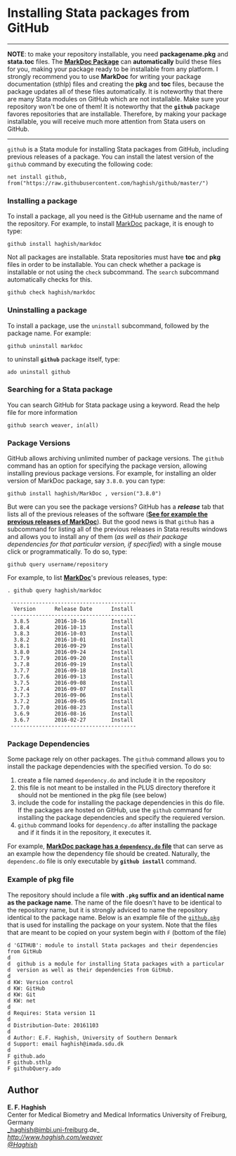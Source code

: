 # Installing Stata packages from GitHub


---
__NOTE__: to make your repository installable, you need __packagename.pkg__ and __stata.toc__ files. The [__MarkDoc Package__](https://github.com/haghish/MarkDoc) can __automatically__ build these files for you, making your package ready to be installable from any platform. I strongly recommend you to use __MarkDoc__ for writing your package documentation (sthlp) files and creating the __pkg__ and __toc__ files, because the package updates all of these files automatically. It is noteworthy that there are many Stata modules on GitHub which are not installable. Make sure your repository won't be one of them! It is noteworthy that the __`github`__ package favores repositories that are installable. Therefore, by making your package installable, you will receive much more attention from Stata users on GitHub. 

---


`github` is a Stata module for installing Stata packages from GitHub, including previous releases of 
a package. You can install the latest version of the `github` command by executing the following code:

```{js}
net install github, from("https://raw.githubusercontent.com/haghish/github/master/")
```

### Installing a package
To install a package, all you need is the GitHub username and the name of the repository. For example, 
to install [MarkDoc](https://github.com/haghish/MarkDoc) package, it is enough to type:

    github install haghish/markdoc

Not all packages are installable. Stata repositories must have __toc__ and __pkg__ files in order to be installable. You can check whether a package is installable or not using the `check` subcommand. The `search` subcommand automatically checks for this.

    github check haghish/markdoc

### Uninstalling a package
To install a package, use the `uninstall` subcommand, followed by the package name. For example:

    github uninstall markdoc

to uninstall __`github`__ package itself, type:

    ado uninstall github

### Searching for a Stata package
You can search GitHub for Stata package using a keyword. Read the help file for more information

    github search weaver, in(all)

### Package Versions
GitHub allows archiving unlimited number of package versions. The `github` command has an option for specifying 
the package version, allowing installing previous package versions. For example, for installing an older 
version of MarkDoc package, say `3.8.0`. you can type:

    github install haghish/MarkDoc , version("3.8.0")

But were can you see the package versions? GitHub has a ___release___ tab that lists all of the previous releases of the software ([__See for example the previous releases of MarkDoc__](https://github.com/haghish/MarkDoc/releases)). But the good news is that `github` has a subcommand for listing all of the previous releases in Stata results windows and allows you to install any of them (_as well as their package dependencies for that particular version, if specified_) with a single mouse click or programmatically. To do so, type:

    github query username/repository

For example, to list [__MarkDoc__](https://github.com/haghish/MarkDoc/releases)'s previous releases, type:

```
. github query haghish/markdoc

 ----------------------------------------
  Version      Release Date      Install 
 ----------------------------------------
  3.8.5        2016-10-16        Install
  3.8.4        2016-10-13        Install
  3.8.3        2016-10-03        Install
  3.8.2        2016-10-01        Install
  3.8.1        2016-09-29        Install
  3.8.0        2016-09-24        Install
  3.7.9        2016-09-20        Install
  3.7.8        2016-09-19        Install
  3.7.7        2016-09-18        Install
  3.7.6        2016-09-13        Install
  3.7.5        2016-09-08        Install
  3.7.4        2016-09-07        Install
  3.7.3        2016-09-06        Install
  3.7.2        2016-09-05        Install
  3.7.0        2016-08-23        Install
  3.6.9        2016-08-16        Install
  3.6.7        2016-02-27        Install
 ----------------------------------------
```

### Package Dependencies
Some package rely on other packages. The `github` command allows you to install the package 
dependencies with the specified version. To do so:

1. create a file named `dependency.do` and include it in the repository
2. this file is not meant to be installed in the PLUS directory therefore it should not be mentioned in the 
pkg file (see below)
3. include the code for installing the package dependencies in this do file. If the packages 
are hosted on GitHub, use the `github` command for installing the package dependencies and 
specify the requiered version. 
4. `github` command looks for `dependency.do` after installing the package and if it finds it 
in the repository, it executes it. 

For example, [__MarkDoc package has a `dependency.do` file__](https://raw.githubusercontent.com/haghish/MarkDoc/master/dependency.do) that can serve as an example how the dependency file should be created. Naturally, the `dependenc.do` file is only executable by __`github install`__ command.
 

### Example of pkg file
The repository should include a file __with `.pkg` suffix and an identical name as the package name__. 
The name of the file doesn't have to be identical to the repository name, but it is strongly adviced 
to name the repository identical to the package name. Below is an example file 
of the [`github.pkg`](https://raw.githubusercontent.com/haghish/github/master/github.pkg) that is used for installing the package on your system.
Note that the files that are meant to be copied on your system begin with `F` (bottom of the file)

~~~
d 'GITHUB': module to install Stata packages and their dependencies from GitHub
d
d  github is a module for installing Stata packages with a particular
d  version as well as their dependencies from GitHub.
d
d KW: Version control
d KW: GitHub
d KW: Git
d KW: net
d
d Requires: Stata version 11 
d
d Distribution-Date: 20161103
d
d Author: E.F. Haghish, University of Southern Denmark
d Support: email haghish@imada.sdu.dk
d
F github.ado
F github.sthlp
F githubQuery.ado
~~~


Author
------
  **E. F. Haghish**  
  Center for Medical Biometry and Medical Informatics
  University of Freiburg, Germany      
  _haghish@imbi.uni-freiburg.de_     
  _http://www.haghish.com/weaver_  
  _[@Haghish](https://twitter.com/Haghish)_   
  

    





